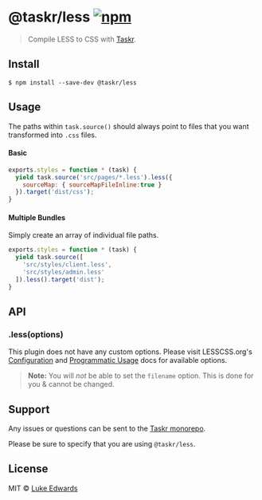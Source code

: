 # @taskr/less [![npm](https://img.shields.io/npm/v/@taskr/less.svg)](https://npmjs.org/package/@taskr/less)

> Compile LESS to CSS with [Taskr](https://github.com/lukeed/taskr).

## Install

```
$ npm install --save-dev @taskr/less
```

## Usage

The paths within `task.source()` should always point to files that you want transformed into `.css` files.

#### Basic

```js
exports.styles = function * (task) {
  yield task.source('src/pages/*.less').less({
    sourceMap: { sourceMapFileInline:true }
  }).target('dist/css');
}
```

#### Multiple Bundles

Simply create an array of individual file paths.

```js
exports.styles = function * (task) {
  yield task.source([
    'src/styles/client.less',
    'src/styles/admin.less'
  ]).less().target('dist');
}
```

## API

### .less(options)

This plugin does not have any custom options. Please visit LESSCSS.org's [Configuration](http://lesscss.org/#using-less-configuration) and [Programmatic Usage](http://lesscss.org/usage/#programmatic-usage) docs for available options.

> **Note:** You will _not_ be able to set the `filename` option. This is done for you & cannot be changed.

## Support

Any issues or questions can be sent to the [Taskr monorepo](https://github.com/lukeed/taskr/issues/new).

Please be sure to specify that you are using `@taskr/less`.

## License

MIT © [Luke Edwards](https://lukeed.com)
